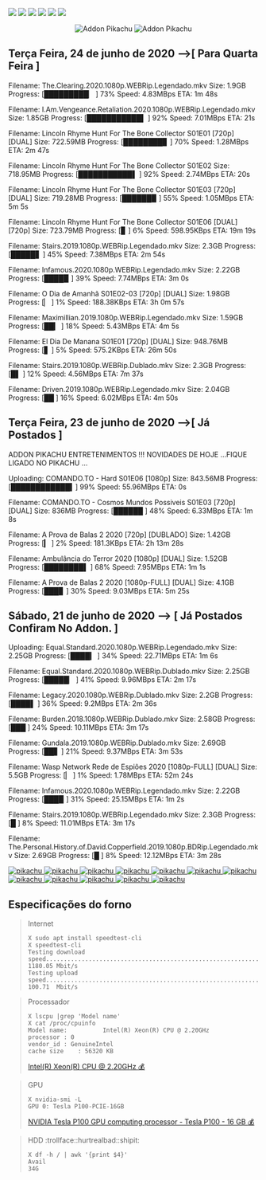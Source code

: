 <!--Copias não serão toleradas-->

 [![](https://tinyurl.com/ydcxhx7f)](http://bit.ly/repokachu) [![](https://tinyurl.com/ybaflaxt)](https://vkodi.net/repo/) [![](https://tinyurl.com/ybcutyjq)](http://bit.ly/zipikachu) [![](https://tinyurl.com/yckqgysp)](https://linktr.ee/addonpikachu) [![](https://tinyurl.com/ybja3588)](https://tinyurl.com/grupopikachu) [![](https://tinyurl.com/y83so6xr)](https://t.me/addonpikachu)  
  <div align="center"><img src="https://tinyurl.com/ydahh4kf" alt="Addon Pikachu"> <img src="https://tinyurl.com/y86yjky9" alt="Addon Pikachu"></div>
 
## Terça Feira, 24 de junho de 2020 -->[ Para Quarta Feira ] 

Filename: The.Clearing.2020.1080p.WEBRip.Legendado.mkv
Size: 1.9GB
Progress: [█████████▏   ] 73%
Speed: 4.83MBps
ETA: 1m 48s

Filename: I.Am.Vengeance.Retaliation.2020.1080p.WEBRip.Legendado.mkv
Size: 1.85GB
Progress: [███████████▌ ] 92%
Speed: 7.01MBps
ETA: 21s

Filename:  Lincoln Rhyme Hunt For The Bone Collector S01E01 [720p] [DUAL]
Size: 722.59MB
Progress: [████████▊    ] 70%
Speed: 1.28MBps
ETA: 2m 47s

Filename:  Lincoln Rhyme Hunt For The Bone Collector S01E02
Size: 718.95MB
Progress: [███████████▌ ] 92%
Speed: 2.74MBps
ETA: 20s

Filename:  Lincoln Rhyme Hunt For The Bone Collector S01E03 [720p] [DUAL]
Size: 719.28MB
Progress: [██████▉      ] 55%
Speed: 1.05MBps
ETA: 5m 5s

Filename: Lincoln Rhyme Hunt For The Bone Collector S01E06 [DUAL] [720p]
Size: 723.79MB
Progress: [▊            ] 6%
Speed: 598.95KBps
ETA: 19m 19s

Filename: Stairs.2019.1080p.WEBRip.Legendado.mkv
Size: 2.3GB
Progress: [█████▋       ] 45%
Speed: 7.38MBps
ETA: 2m 54s

Filename: Infamous.2020.1080p.WEBRip.Legendado.mkv
Size: 2.22GB
Progress: [████▉        ] 39%
Speed: 7.74MBps
ETA: 3m 0s

Filename:  O Dia de Amanhã S01E02-03 [720p] [DUAL]
Size: 1.98GB
Progress: [▏            ] 1%
Speed: 188.38KBps
ETA: 3h 0m 57s

Filename: Maximillian.2019.1080p.WEBRip.Legendado.mkv
Size: 1.59GB
Progress: [██▎          ] 18%
Speed: 5.43MBps
ETA: 4m 5s

Filename:  El Dia De Manana S01E01 [720p] [DUAL]
Size: 948.76MB
Progress: [▋            ] 5%
Speed: 575.2KBps
ETA: 26m 50s

Filename: Stairs.2019.1080p.WEBRip.Dublado.mkv
Size: 2.3GB
Progress: [█▌           ] 12%
Speed: 4.56MBps
ETA: 7m 37s

Filename: Driven.2019.1080p.WEBRip.Legendado.mkv
Size: 2.04GB
Progress: [██          ] 16%
Speed: 6.02MBps
ETA: 4m 50s 
 
## Terça Feira, 23 de junho de 2020 -->[ Já Postados ]
 
 
ADDON PIKACHU ENTRETENIMENTOS !!! NOVIDADES DE HOJE ...FIQUE LIGADO NO PIKACHU ...

Uploading: COMANDO.TO - Hard S01E06 [1080p]
Size: 843.56MB
Progress: [████████████▍] 99%
Speed: 55.96MBps
ETA: 0s

Filename: COMANDO.TO - Cosmos Mundos Possiveis S01E03 [720p] [DUAL]
Size: 836MB
Progress: [██████      ] 48%
Speed: 6.33MBps
ETA: 1m 8s

Filename: A Prova de Balas 2 2020 [720p] [DUBLADO]
Size: 1.42GB
Progress: [▎            ] 2%
Speed: 181.3KBps
ETA: 2h 13m 28s

Filename: Ambulância do Terror 2020 [1080p] [DUAL]
Size: 1.52GB
Progress: [████████▌    ] 68%
Speed: 7.95MBps
ETA: 1m 1s

Filename: A Prova de Balas 2 2020 [1080p-FULL] [DUAL]
Size: 4.1GB
Progress: [███▊         ] 30%
Speed: 9.03MBps
ETA: 5m 25s

## Sábado, 21 de junho de 2020 --> [ Já Postados Confiram No Addon. ]

Uploading: Equal.Standard.2020.1080p.WEBRip.Legendado.mkv
Size: 2.25GB
Progress: [████▎        ] 34%
Speed: 22.71MBps
ETA: 1m 6s

Filename: Equal.Standard.2020.1080p.WEBRip.Dublado.mkv
Size: 2.25GB
Progress: [█████▏       ] 41%
Speed: 9.96MBps
ETA: 2m 17s

Filename: Legacy.2020.1080p.WEBRip.Dublado.mkv
Size: 2.2GB
Progress: [████▌        ] 36%
Speed: 9.2MBps
ETA: 2m 36s

Filename: Burden.2018.1080p.WEBRip.Dublado.mkv
Size: 2.58GB
Progress: [███         ] 24%
Speed: 10.11MBps
ETA: 3m 17s

Filename: Gundala.2019.1080p.WEBRip.Dublado.mkv
Size: 2.69GB
Progress: [██▋          ] 21%
Speed: 9.37MBps
ETA: 3m 53s

Filename:  Wasp Network Rede de Espiões 2020 [1080p-FULL] [DUAL]
Size: 5.5GB
Progress: [▏            ] 1%
Speed: 1.78MBps
ETA: 52m 24s

Filename: Infamous.2020.1080p.WEBRip.Legendado.mkv
Size: 2.22GB
Progress: [███▉         ] 31%
Speed: 25.15MBps
ETA: 1m 2s

Filename: Stairs.2019.1080p.WEBRip.Legendado.mkv
Size: 2.3GB
Progress: [█           ] 8%
Speed: 11.01MBps
ETA: 3m 17s

Filename: The.Personal.History.of.David.Copperfield.2019.1080p.BDRip.Legendado.mkv
Size: 2.69GB
Progress: [█           ] 8%
Speed: 12.12MBps
ETA: 3m 28s


<a href="https://bit.ly/pikachufull">
<img src="https://tinyurl.com/y9zk36eq" alt="pikachu">
</a>
<a href="https://bit.ly/novidadedocs">
<img src="https://tinyurl.com/y9xs5l4t" alt="pikachu">
</a>
<a href="https://bit.ly/novidaDesenhos">
<img src="https://tinyurl.com/y73n4mmf" alt="pikachu">
</a>
<a href="https://bit.ly/novidadenovelas">
<img src="https://tinyurl.com/ybrg85o5" alt="pikachu">
</a>
<a href="https://bit.ly/novidadeinfantil">
<img src="https://tinyurl.com/y9pkjsed" alt="pikachu">
</a>
<a href="https://bit.ly/novidadeanimes">
<img src="https://tinyurl.com/y8tc5v56" alt="pikachu">
</a>
<a href="https://bit.ly/novidadeshows">
<img src="https://tinyurl.com/ybdjml82" alt="pikachu">
</a>
<a href="https://bit.ly/novidadeseries">
<img src="https://tinyurl.com/y8pbauft" alt="pikachu">
</a>
<a href="https://bit.ly/novidadesfilmes">
<img src="https://tinyurl.com/ydewsb4q" alt="pikachu">
</a>
<a href="https://bit.ly/novidadelives">
<img src="https://tinyurl.com/y8ehpr7u" alt="pikachu">
</a>
<a href="https://bit.ly/novidadeTV">
<img src="https://tinyurl.com/ydbcnj3f" alt="pikachu">
</a>
<a href="https://bit.ly/pikachufull">
<img src="https://tinyurl.com/y72vpx8n" alt="pikachu">
</a>

## Especificações do forno
> Internet
> ```
> X sudo apt install speedtest-cli
> X speedtest-cli
> Testing download speed................................................................................Download: 1180.05 Mbit/s
> Testing upload speed..................................................................................Upload:   100.71  Mbit/s
>```

> Processador
> ```
> X lscpu |grep 'Model name'
> X cat /proc/cpuinfo
> Model name:          Intel(R) Xeon(R) CPU @ 2.20GHz
> processor	: 0
> vendor_id	: GenuineIntel
> cache size	: 56320 KB
> ```
> [Intel(R) Xeon(R) CPU @ 2.20GHz :moneybag:](https://tinyurl.com/y7mp2e5l)

> GPU
> ```
> X nvidia-smi -L
> GPU 0: Tesla P100-PCIE-16GB
> ```
> [NVIDIA Tesla P100 GPU computing processor - Tesla P100 - 16 GB :moneybag:](https://tinyurl.com/y8cjud2r)

> HDD :trollface::hurtrealbad::shipit:
> ```
> X df -h / | awk '{print $4}'
> Avail
> 34G
> ```

<!--Copias não serão toleradas-->
